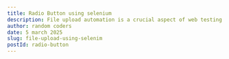 ```yaml
---
title: Radio Button using selenium
description: File upload automation is a crucial aspect of web testing using Selenium. Automating file uploads ensures that applications handle file selection and submission correctly.
author: random coders
date: 5 march 2025
slug: file-upload-using-selenim
postId: radio-button
---
```

